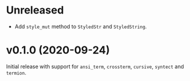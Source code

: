 <!---
SPDX-FileCopyrightText: 2020 Robin Krahl <robin.krahl@ireas.org>
SPDX-License-Identifier: CC0-1.0
-->

# Unreleased

- Add `style_mut` method to `StyledStr` and `StyledString`.

# v0.1.0 (2020-09-24)

Initial release with support for `ansi_term`, `crossterm`, `cursive`, `syntect`
and `termion`.
